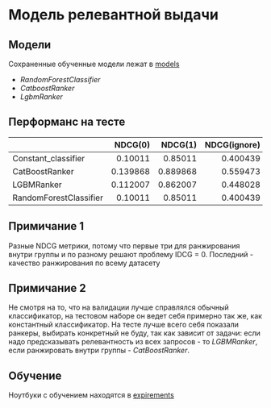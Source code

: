 # Модель релевантной выдачи

## Модели
Сохраненные обученные модели лежат в [models](../models)
- *RandomForestClassifier*
- *CatboostRanker*
- *LgbmRanker*

## Перформанс на тесте

|                        |   NDCG(0) |   NDCG(1) |   NDCG(ignore) |   NDCG(all) |
|:-----------------------|----------:|----------:|---------------:|------------:|
| Constant_classifier    |  0.10011  |  0.85011  |       0.400439 |    0.365642 |
| CatBoostRanker         |  0.139868 |  0.889868 |       0.559473 |    0.448856 |
| LGBMRanker             |  0.112007 |  0.862007 |       0.448028 |    0.491057 |
| RandomForestClassifier |  0.10011  |  0.85011  |       0.400439 |    0.364892 |

## Примичание 1
Разные NDCG метрики, потому что первые три для ранжирования внутри группы и по разному решают проблему IDCG = 0. Последний - качество ранжирования по всему датасету

## Примичание 2
Не смотря на то, что на валидации лучше справлялся обычный классификатор, на тестовом наборе он ведет себя примерно так же, как константный классификатор. На тесте лучше всего себя показали ранкеры, выбирать конкретный не буду, так как зависит от задачи: если надо предсказывать релевантность из всех запросов - то *LGBMRanker*, если ранжировать внутри группы - *CatBoostRanker*.

## Обучение
Ноутбуки с обучением находятся в [expirements](../expirements)